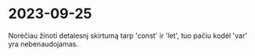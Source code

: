 # 2023-09-25
Norėčiau žinoti detalesnį skirtumą tarp 'const' ir 'let', tuo pačiu kodėl 'var' yra nebenaudojamas.
